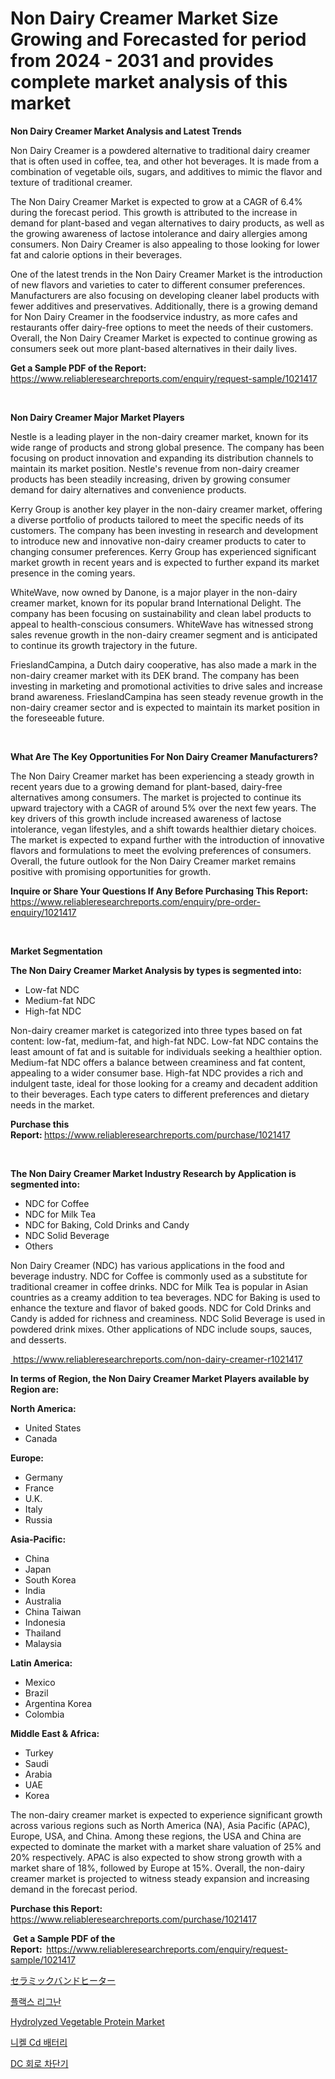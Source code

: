 <p><h1>Non Dairy Creamer Market Size Growing and Forecasted for period from 2024 - 2031 and provides complete market analysis of this market</h1></p><p><strong>Non Dairy Creamer Market Analysis and Latest Trends</strong></p>
<p><p>Non Dairy Creamer is a powdered alternative to traditional dairy creamer that is often used in coffee, tea, and other hot beverages. It is made from a combination of vegetable oils, sugars, and additives to mimic the flavor and texture of traditional creamer.</p><p>The Non Dairy Creamer Market is expected to grow at a CAGR of 6.4% during the forecast period. This growth is attributed to the increase in demand for plant-based and vegan alternatives to dairy products, as well as the growing awareness of lactose intolerance and dairy allergies among consumers. Non Dairy Creamer is also appealing to those looking for lower fat and calorie options in their beverages.</p><p>One of the latest trends in the Non Dairy Creamer Market is the introduction of new flavors and varieties to cater to different consumer preferences. Manufacturers are also focusing on developing cleaner label products with fewer additives and preservatives. Additionally, there is a growing demand for Non Dairy Creamer in the foodservice industry, as more cafes and restaurants offer dairy-free options to meet the needs of their customers. Overall, the Non Dairy Creamer Market is expected to continue growing as consumers seek out more plant-based alternatives in their daily lives.</p></p>
<p><strong>Get a Sample PDF of the Report:&nbsp;</strong> <a href="https://www.reliableresearchreports.com/enquiry/request-sample/1021417">https://www.reliableresearchreports.com/enquiry/request-sample/1021417</a></p>
<p>&nbsp;</p>
<p><strong>Non Dairy Creamer Major Market Players</strong></p>
<p><p>Nestle is a leading player in the non-dairy creamer market, known for its wide range of products and strong global presence. The company has been focusing on product innovation and expanding its distribution channels to maintain its market position. Nestle's revenue from non-dairy creamer products has been steadily increasing, driven by growing consumer demand for dairy alternatives and convenience products.</p><p>Kerry Group is another key player in the non-dairy creamer market, offering a diverse portfolio of products tailored to meet the specific needs of its customers. The company has been investing in research and development to introduce new and innovative non-dairy creamer products to cater to changing consumer preferences. Kerry Group has experienced significant market growth in recent years and is expected to further expand its market presence in the coming years.</p><p>WhiteWave, now owned by Danone, is a major player in the non-dairy creamer market, known for its popular brand International Delight. The company has been focusing on sustainability and clean label products to appeal to health-conscious consumers. WhiteWave has witnessed strong sales revenue growth in the non-dairy creamer segment and is anticipated to continue its growth trajectory in the future.</p><p>FrieslandCampina, a Dutch dairy cooperative, has also made a mark in the non-dairy creamer market with its DEK brand. The company has been investing in marketing and promotional activities to drive sales and increase brand awareness. FrieslandCampina has seen steady revenue growth in the non-dairy creamer sector and is expected to maintain its market position in the foreseeable future.</p></p>
<p>&nbsp;</p>
<p><strong>What Are The Key Opportunities For Non Dairy Creamer Manufacturers?</strong></p>
<p><p>The Non Dairy Creamer market has been experiencing a steady growth in recent years due to a growing demand for plant-based, dairy-free alternatives among consumers. The market is projected to continue its upward trajectory with a CAGR of around 5% over the next few years. The key drivers of this growth include increased awareness of lactose intolerance, vegan lifestyles, and a shift towards healthier dietary choices. The market is expected to expand further with the introduction of innovative flavors and formulations to meet the evolving preferences of consumers. Overall, the future outlook for the Non Dairy Creamer market remains positive with promising opportunities for growth.</p></p>
<p><strong>Inquire or Share Your Questions If Any Before Purchasing This Report:</strong> <a href="https://www.reliableresearchreports.com/enquiry/pre-order-enquiry/1021417">https://www.reliableresearchreports.com/enquiry/pre-order-enquiry/1021417</a></p>
<p>&nbsp;</p>
<p><strong>Market Segmentation</strong></p>
<p><strong>The Non Dairy Creamer Market Analysis by types is segmented into:</strong></p>
<p><ul><li>Low-fat NDC</li><li>Medium-fat NDC</li><li>High-fat NDC</li></ul></p>
<p><p>Non-dairy creamer market is categorized into three types based on fat content: low-fat, medium-fat, and high-fat NDC. Low-fat NDC contains the least amount of fat and is suitable for individuals seeking a healthier option. Medium-fat NDC offers a balance between creaminess and fat content, appealing to a wider consumer base. High-fat NDC provides a rich and indulgent taste, ideal for those looking for a creamy and decadent addition to their beverages. Each type caters to different preferences and dietary needs in the market.</p></p>
<p><strong>Purchase this Report:&nbsp;</strong><a href="https://www.reliableresearchreports.com/purchase/1021417">https://www.reliableresearchreports.com/purchase/1021417</a></p>
<p>&nbsp;</p>
<p><strong>The Non Dairy Creamer Market Industry Research by Application is segmented into:</strong></p>
<p><ul><li>NDC for Coffee</li><li>NDC for Milk Tea</li><li>NDC for Baking, Cold Drinks and Candy</li><li>NDC Solid Beverage</li><li>Others</li></ul></p>
<p><p>Non Dairy Creamer (NDC) has various applications in the food and beverage industry. NDC for Coffee is commonly used as a substitute for traditional creamer in coffee drinks. NDC for Milk Tea is popular in Asian countries as a creamy addition to tea beverages. NDC for Baking is used to enhance the texture and flavor of baked goods. NDC for Cold Drinks and Candy is added for richness and creaminess. NDC Solid Beverage is used in powdered drink mixes. Other applications of NDC include soups, sauces, and desserts.</p></p>
<p><a href="https://www.reliableresearchreports.com/non-dairy-creamer-r1021417">&nbsp;https://www.reliableresearchreports.com/non-dairy-creamer-r1021417</a></p>
<p><strong>In terms of Region, the Non Dairy Creamer Market Players available by Region are:</strong></p>
<p>
    <p> <strong> North America: </strong>
        <ul>
            <li>United States</li>
            <li>Canada</li>
        </ul>
        </p> 
    <p> <strong> Europe: </strong>
        <ul>
            <li>Germany</li>
            <li>France</li>
            <li>U.K.</li>
            <li>Italy</li>
            <li>Russia</li>
        </ul>
        </p> 
    <p> <strong> Asia-Pacific: </strong>
        <ul>
            <li>China</li>
            <li>Japan</li>
            <li>South Korea</li>
            <li>India</li>
            <li>Australia</li>
            <li>China Taiwan</li>
            <li>Indonesia</li>
            <li>Thailand</li>
            <li>Malaysia</li>
        </ul>
        </p> 
    <p> <strong> Latin America: </strong>
        <ul>
            <li>Mexico</li>
            <li>Brazil</li>
            <li>Argentina Korea</li>
            <li>Colombia</li>
        </ul>
        </p> 
    <p> <strong> Middle East & Africa: </strong>
        <ul>
            <li>Turkey</li>
            <li>Saudi</li>
            <li>Arabia</li>
            <li>UAE</li>
            <li>Korea</li>
        </ul>
    </p>
    </p>
<p><p>The non-dairy creamer market is expected to experience significant growth across various regions such as North America (NA), Asia Pacific (APAC), Europe, USA, and China. Among these regions, the USA and China are expected to dominate the market with a market share valuation of 25% and 20% respectively. APAC is also expected to show strong growth with a market share of 18%, followed by Europe at 15%. Overall, the non-dairy creamer market is projected to witness steady expansion and increasing demand in the forecast period.</p></p>
<p><strong>Purchase this Report: </strong><a href="https://www.reliableresearchreports.com/purchase/1021417">https://www.reliableresearchreports.com/purchase/1021417</a></p>
<p>&nbsp;<strong>Get a Sample PDF of the Report:&nbsp;&nbsp;</strong><a href="https://www.reliableresearchreports.com/enquiry/request-sample/1021417">https://www.reliableresearchreports.com/enquiry/request-sample/1021417</a></p>
<p><strong></strong></p>
<p><p><a href="https://medium.com/@alenaieme/%E3%82%BB%E3%83%A9%E3%83%9F%E3%83%83%E3%82%AF%E3%83%90%E3%83%B3%E3%83%89%E3%83%92%E3%83%BC%E3%82%BF%E3%83%BC%E5%B8%82%E5%A0%B4%E3%83%A1%E3%83%88%E3%83%AA%E3%82%AF%E3%82%B9%E3%81%AE%E3%83%87%E3%82%B3%E3%83%BC%E3%83%89-%E5%B8%82%E5%A0%B4%E3%82%B7%E3%82%A7%E3%82%A2-%E3%83%88%E3%83%AC%E3%83%B3%E3%83%89-%E6%88%90%E9%95%B7%E3%83%91%E3%82%BF%E3%83%BC%E3%83%B3-8d1b249e4dcf">セラミックバンドヒーター</a></p><p><a href="https://medium.com/@tonyolfson67562023/%ED%94%8C%EB%9E%99%EC%8A%A4-%EB%A6%AC%EA%B7%B8%EB%82%B8-%EC%8B%9C%EC%9E%A5-%EC%A0%90%EC%9C%A0%EC%9C%A8-%EB%B3%80%ED%99%94-%EB%B0%8F-%EC%8B%9C%EC%9E%A5-%EC%84%B1%EC%9E%A5-%ED%8A%B8%EB%A0%8C%EB%93%9C-2024-2031-616514e1a195">플랙스 리그난</a></p><p><a href="https://github.com/ChiragRP21/Market-Research-Report-List-4/blob/main/hydrolyzed-vegetable-protein-market.md">Hydrolyzed Vegetable Protein Market</a></p><p><a href="https://medium.com/@tom.hiffer/%EB%8B%88%EC%BC%88%EC%B9%B4%EB%93%9C%EB%AE%B4-%EB%B0%B0%ED%84%B0%EB%A6%AC-%EC%8B%9C%EC%9E%A5-%EC%A0%90%EC%9C%A0%EC%9C%A8-%EB%B3%80%ED%99%94-%EB%B0%8F-%EC%8B%9C%EC%9E%A5-%EC%84%B1%EC%9E%A5-%EB%8F%99%ED%96%A5-2024-2031-8050b1f78461">니켈 Cd 배터리</a></p><p><a href="https://github.com/bvubpqd5241630/Market-Research-Report-List-1/blob/main/939927117595.md">DC 회로 차단기</a></p></p>